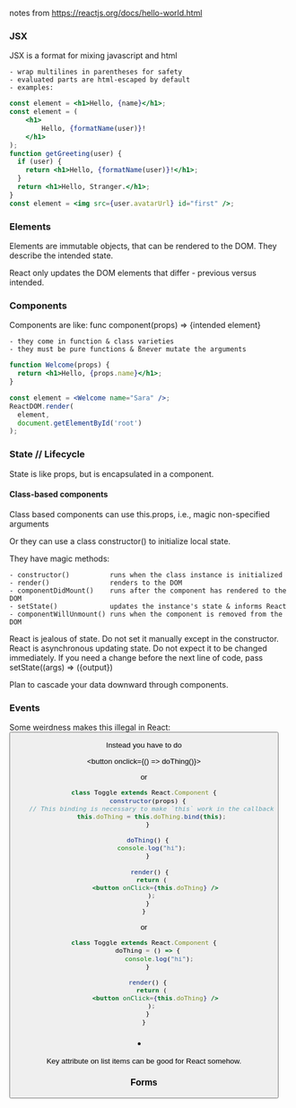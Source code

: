 notes from https://reactjs.org/docs/hello-world.html


### JSX

JSX is a format for mixing javascript and html

    - wrap multilines in parentheses for safety
    - evaluated parts are html-escaped by default 
    - examples:
```jsx
const element = <h1>Hello, {name}</h1>;
const element = (
    <h1>
        Hello, {formatName(user)}!
    </h1>
);
function getGreeting(user) {
  if (user) {
    return <h1>Hello, {formatName(user)}!</h1>;
  }
  return <h1>Hello, Stranger.</h1>;
}
const element = <img src={user.avatarUrl} id="first" />;
```

### Elements

Elements are immutable objects, that can be rendered to the DOM.  They describe the intended state.

React only updates the DOM elements that differ - previous versus intended.

### Components

Components are like:  func component(props) => {intended element}

    - they come in function & class varieties
    - they must be pure functions & ßnever mutate the arguments
```jsx
function Welcome(props) {
  return <h1>Hello, {props.name}</h1>;
}

const element = <Welcome name="Sara" />;
ReactDOM.render(
  element,
  document.getElementById('root')
);
```

### State // Lifecycle

State is like props, but is encapsulated in a component.

#### Class-based components

Class based components can use this.props,  i.e., magic non-specified arguments 

Or they can use a class constructor() to initialize local state.

They have magic methods:
    
    - constructor()          runs when the class instance is initialized
    - render()               renders to the DOM
    - componentDidMount()    runs after the component has rendered to the DOM
    - setState()             updates the instance's state & informs React
    - componentWillUnmount() runs when the component is removed from the DOM  

React is jealous of state.  Do not set it manually except in the constructor.
React is asynchronous updating state.  Do not expect it to be changed immediately.
If you need a change before the next line of code, pass setState((args) => ({output})

Plan to cascade your data downward through components.

### Events

Some weirdness makes this illegal in React:  <button onclick="doThing()">

Instead you have to do 

<button onclick={() => doThing()}> 

or

```jsx
class Toggle extends React.Component {
  constructor(props) {
    // This binding is necessary to make `this` work in the callback
    this.doThing = this.doThing.bind(this);
  }

  doThing() {
    console.log("hi");
  }

   render() {
    return (
      <button onClick={this.doThing} />
    );
  }
}
```

or

```jsx
class Toggle extends React.Component {
  doThing = () => {
        console.log("hi");
  }

  render() {
    return (
      <button onClick={this.doThing} />
    );
  }
}
```

### <li key={someKey.toString()}>

Key attribute on list items can be good for React somehow.

### Forms
